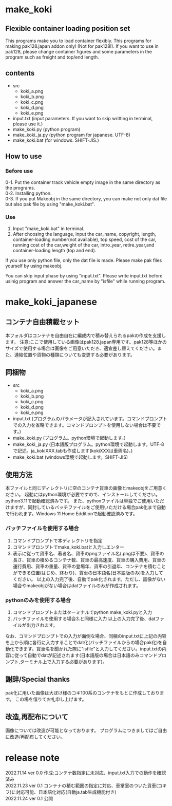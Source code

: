 # make_koki
## Flexible container loading position set
This programs make you to load container flexibly.
This programs for making pak128.japan addon only! (Not for pak128!).
If you want to use in pak128, please change container figures and some parameters in the program such as freight and top/end length.

## contents

- src  
  - koki_a.png  
  - koki_b.png  
  - koki_c.png   
  - koki_d.png   
  - koki_e.png  
- input.txt (input parameters. If you want to skip writting in terminal, please use it.)  
- make_koki.py (python program)  
- make_koki_ja.py (python program for japanese. UTF-8)  
- make_koki.bat (for windows. SHIFT-JIS.)

## How to use

### Before use
0-1. Put the container track vehicle empty image in the same directory as the programs.  
0-2. Installing python.  
0-3. If you put Makeobj in the same directory, you can make not only dat file but also pak file by using "make_koki.bat". 

### Use

1. Input "make_koki.bat" in terminal.
2. After choosing the language, input the car_name, copyright, length, container-loading number(not available), top speed, cost of the car, running cost of the car,weight of the car, intro_year, retire_year,and container-loading length (top and end).

If you use only python file, only the dat file is made. Please make pak files yourself by using makeobj.

You can skip input phase by using "input.txt". Please write input.txt before usinig program and answer the car_name by "isfile" while running program. 


# make_koki_japanese

## コンテナ自由積載セット

本フォルダはコンテナを自由自在に編成内で積み替えられるpakの作成を支援します。
注意:ここで使用している画像はpak128.japan専用です。pak128等ほかのサイズで使用する場合は画像をご用意いただき、適宜差し替えてください。また、連結位置や貨物の種類についても変更する必要があります。

## 同梱物

- src  
  - koki_a.png  
  - koki_b.png  
  - koki_c.png   
  - koki_d.png   
  - koki_e.png  
- input.txt (プログラムのパラメータが記入されています。コマンドプロンプトでの入力を省略できます。コマンドプロンプトを使用しない場合は不要です。)  
- make_koki.py (プログラム。python環境で起動します。)   
- make_koki_ja.py (日本語版プログラム。python環境で起動します。UTF-8で記述。ja_kokiXXX.tabも作成します(kokiXXXは車両名)。)  
- make_koki.bat (windows環境で起動します。SHIFT-JIS)

## 使用方法

本ファイルと同じディレクトリに空のコンテナ貨車の画像とmakeobjをご用意ください。
起動にはpython環境が必要ですので、インストールしてください。python3.11で起動確認済みです。
また、pythonファイルは単独でご使用いただけますが、同封しているバッチファイルをご使用いただける場合pak化まで自動で行われます。Windows 11 Home Edditionで起動確認済みです。

### バッチファイルを使用する場合

1. コマンドプロンプトで本ディレクトリを指定
2. コマンドプロンプトでmake_koki.batと入力しエンター
3. 表示に従って貨車名、著者名、貨車のpngファイル名(.pngは不要)、貨車の長さ、貨車の積めるコンテナ数、貨車の最高速度、貨車の購入費用、貨車の運行費用、貨車の重量、貨車の登場年、貨車の引退年、コンテナを積むことができる位置(はじめ、終わり)、貨車の日本語名(日本語版のみ)を入力してください。
以上の入力完了後、自動でpak化されます。ただし、画像がない場合やmakeobjがない場合はdatファイルのみが作成されます。

### pythonのみを使用する場合

1. コマンドプロンプトまたはターミナルでpython make_koki.pyと入力
2. バッチファイルを使用する場合3.と同様に入力
以上の入力完了後、datファイルが出力されます。


なお、コマンドプロンプトでの入力が面倒な場合、同梱のinput.txtに上記の内容を上から順に各行に入力することでdat化(バッチファイルからの場合pak化)を自動化できます。貨車名を聞かれた際に"isfile"と入力してください。input.txtの内容に従って自動でdatが記述されます(日本語版の場合は日本語のみコマンドプロンプト,ターミナル上で入力する必要があります)。

## 謝辞/Special thanks

pak化に用いた画像は大ぼけ様のコキ100系のコンテナをもとに作成しております。
この場を借りてお礼申し上げます。


## 改造,再配布について

画像については改造が可能となっております。
プログラムにつきましてはご自由に改造/再配布してください。

# release note

2022.11.14 ver 0.0 作成:コンテナ数指定に未対応、input.txt入力での動作を確認済み  
2022.11.23 ver 0.1 コンテナの積む範囲の指定に対応、車掌室のついた貨車(コキフ)に対応可能、日本語化対応(自動ja.tab生成機能付き)  
2022.11.24 ver 0.1 公開
